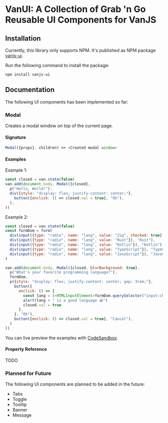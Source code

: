 # **VanUI**: A Collection of Grab 'n Go Reusable UI Components for VanJS

## Installation

Currently, this library only supports NPM. It's published as NPM package [vanjs-ui](https://www.npmjs.com/package/vanjs-ui).

Run the following command to install the package:

```shell
npm install vanjs-ui
```

## Documentation

The following UI components has been implemented so far:

### Modal

Creates a modal window on top of the current page.

#### Signature

```js
Modal({props}, children) => <Created modal window>
```

#### Examples

Example 1:

```js
const closed = van.state(false)
van.add(document.body, Modal({closed},
  p("Hello, World!"),
  div({style: "display: flex; justify-content: center;"},
    button({onclick: () => closed.val = true}, "Ok"),
  ),
))
```

Example 2:

```js
const closed = van.state(false)
const formDom = form(
  div(input({type: "radio", name: "lang", value: "Zig", checked: true}), "Zig"),
  div(input({type: "radio", name: "lang", value: "Rust"}), "Rust"),
  div(input({type: "radio", name: "lang", value: "Kotlin"}), "Kotlin"),
  div(input({type: "radio", name: "lang", value: "TypeScript"}), "TypeScript"),
  div(input({type: "radio", name: "lang", value: "JavaScript"}), "JavaScript"),
)

van.add(document.body, Modal({closed, blurBackground: true},
  p("What's your favorite programming language?"),
  formDom,
  p({style: "display: flex; justify-content: center; gap: 3rem;"},
    button({
      onclick: () => {
        const lang = (<HTMLInputElement>formDom.querySelector("input:checked")).value
        alert(lang + " is a good language 😀")
        closed.val = true
      },
    }, "Ok"),
    button({onclick: () => closed.val = true}, "Cancel"),
  )
))
```

You can live preview the examples with [CodeSandbox](https://codesandbox.io/p/sandbox/github/vanjs-org/van/tree/main/components/examples/modal?file=%2Fsrc%2Fmain.ts%3A1%2C1).

#### Property Reference

TODO

### Planned for Future

The following UI components are planned to be added in the future:
* Tabs
* Toggle
* Tooltip
* Banner
* Message
